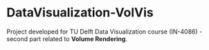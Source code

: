 # DataVisualization-VolVis

Project developed for TU Delft Data Visualization course (IN-4086) - second part related to **Volume Rendering**.
